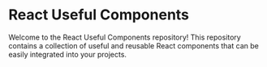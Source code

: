 # React Useful Components

Welcome to the React Useful Components repository! This repository contains a collection of useful and reusable React components that can be easily integrated into your projects.